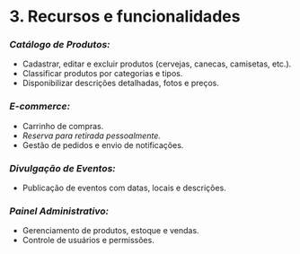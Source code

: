 # 3\. Recursos e funcionalidades

### *Catálogo de Produtos:*  
- Cadastrar, editar e excluir produtos (cervejas, canecas, camisetas, etc.).  
- Classificar produtos por categorias e tipos.  
- Disponibilizar descrições detalhadas, fotos e preços.  

### *E-commerce:*  
- Carrinho de compras.  
- *Reserva para retirada pessoalmente.*  
- Gestão de pedidos e envio de notificações.  

### *Divulgação de Eventos:*  
- Publicação de eventos com datas, locais e descrições.   

### *Painel Administrativo:*  
- Gerenciamento de produtos, estoque e vendas.  
- Controle de usuários e permissões.